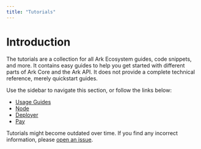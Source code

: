 ```yaml
---
title: "Tutorials"
---
```


# Introduction

The tutorials are a collection for all Ark Ecosystem guides, code snippets, and more. It contains easy guides to help you get started with different parts of Ark Core and the Ark API. It does not provide a complete technical reference, merely quickstart guides.

Use the sidebar to navigate this section, or follow the links below:

- [Usage Guides](/tutorials/usage-guides/)
- [Node](/tutorials/node/)
- [Deployer](/tutorials/deployer/)
- [Pay](/tutorials/pay)

Tutorials might become outdated over time. If you find any incorrect information, please [open an issue](https://github.com/ArkEcosystem/docs).